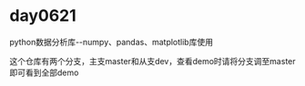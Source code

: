 # day0621
python数据分析库--numpy、pandas、matplotlib库使用

这个仓库有两个分支，主支master和从支dev，查看demo时请将分支调至master即可看到全部demo
